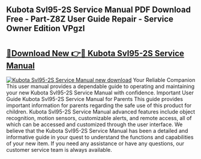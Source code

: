 ## Kubota Svl95-2S Service Manual PDF Download Free - Part-Z8Z User Guide Repair - Service Owner Edition VPgzI

# <h2><a href="http://bc29640.oget.top/?id=Kubota+Svl95-2S+Service+Manual">🔗Download New 👉🔴 Kubota Svl95-2S Service Manual</a></h2>

[![Kubota Svl95-2S Service Manual new download](https://i.imgur.com/5g1atiW.png)](http://bc29640.oget.top/?id=Kubota+Svl95-2S+Service+Manual)
Your Reliable Companion This user manual provides a dependable guide to operating and maintaining your new Kubota Svl95-2S Service Manual with confidence. Important User Guide Kubota Svl95-2S Service Manual for Parents This guide provides important information for parents regarding the safe use of this product for children. Kubota Svl95-2S Service Manual advanced features include object recognition, motion sensors, customizable alerts, and remote access, all of which can be accessed and customized through the user interface. We believe that the Kubota Svl95-2S Service Manual has been a detailed and informative guide in your quest to understand the functions and capabilities of your new item. If you need any assistance or have any questions, our customer service team is always available.
